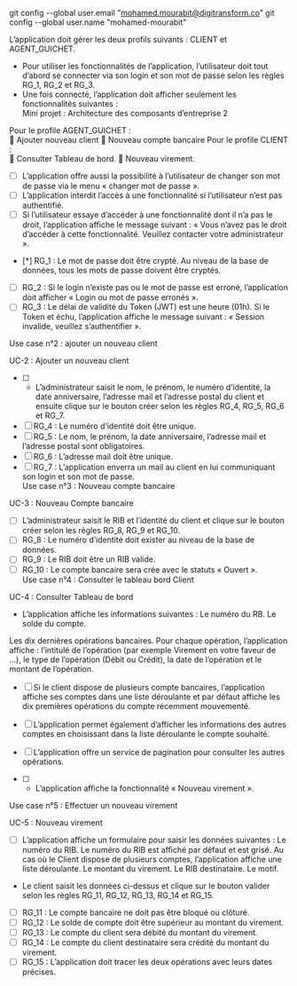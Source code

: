 git config --global user.email "mohamed.mourabit@digitransform.co"
git config --global user.name "mohamed-mourabit"


L’application doit gérer les deux profils suivants : CLIENT et AGENT_GUICHET. 
- Pour utiliser les fonctionnalités de l’application, l’utilisateur doit tout d’abord se connecter 
via son login et son mot de passe selon les règles RG_1, RG_2 et RG_3. 
- Une fois connecté, l’application doit afficher seulement les fonctionnalités suivantes :   
Mini projet : Architecture des composants d’entreprise 2 
 
 Pour le profile AGENT_GUICHET :  
  Ajouter nouveau client 
  Nouveau compte bancaire 
 Pour le profile CLIENT :  
 Consulter Tableau de bord. 
 Nouveau virement. 
- [ ] L’application offre aussi la possibilité à l’utilisateur de changer son mot de passe via le 
menu « changer mot de passe ». 
- [ ] L’application interdit l’accès à une fonctionnalité si l’utilisateur n’est pas authentifié. 
- [ ] Si l’utilisateur essaye d’accéder à une fonctionnalité dont il n’a pas le droit, l’application 
affiche le message suivant : « Vous n’avez pas le droit d’accéder à cette fonctionnalité. Veuillez contacter votre administrateur ». 
- [*] RG_1 :  Le mot de passe doit être crypté. Au niveau de la base de données, tous les mots de passe 
doivent être cryptés. 
- [ ] RG_2 : Si le login n’existe pas ou le mot de passe est erroné, l’application doit afficher « Login ou 
mot de passe erronés ». 
- [ ] RG_3 : Le délai de validité du Token (JWT) est une heure (01h). Si le Token et échu, l’application 
affiche le message suivant : « Session invalide, veuillez s’authentifier ». 
 
Use case n°2 : ajouter un nouveau client 
  
UC-2 : Ajouter un nouveau client 
- [ ] - L’administrateur saisit le nom, le prénom, le numéro d’identité, la date anniversaire, l’adresse mail et l’adresse postal du client et ensuite clique sur le bouton créer selon les 
règles RG_4, RG_5, RG_6 et RG_7. 
- [ ] RG_4 : Le numéro d’identité doit être unique. 
- [ ] RG_5 : Le nom, le prénom, la date anniversaire, l’adresse mail et l’adresse postal sont obligatoires. 
- [ ] RG_6 : L’adresse mail doit être unique. 
- [ ] RG_7 : L’application enverra un mail au client en lui communiquant son login et son mot de passe.  
Use case n°3 : Nouveau compte bancaire 
 
UC-3 : Nouveau Compte bancaire 
- [ ] L’administrateur saisit le RIB et l’identité du client et clique sur le bouton créer selon les 
règles RG_8, RG_9 et RG_10. 
- [ ] RG_8 : Le numéro d’identité doit exister au niveau de la base de données. 
- [ ] RG_9 : Le RIB doit être un RIB valide. 
- [ ] RG_10 : Le compte bancaire sera crée avec le statuts « Ouvert ».  
Use case n°4 : Consulter le tableau bord Client 
 
UC-4 : Consulter Tableau de bord 
- L’application affiche les informations suivantes : 
 Le numéro du RB. 
 Le solde du compte. 

 
 Les dix dernières opérations bancaires. Pour chaque opération, l’application affiche : 
l’intitulé de l’opération (par exemple Virement en votre faveur de ...), le type de 
l’opération (Débit ou Crédit), la date de l’opération et le montant de l’opération. 
- [ ] Si le client dispose de plusieurs compte bancaires, l’application affiche ses comptes dans 
une liste déroulante et par défaut affiche les dix premières opérations du compte 
récemment mouvementé. 

- [ ] L’application permet également d’afficher les informations 
des autres comptes en choisissant dans la liste déroulante le compte souhaité. 
- [ ] L’application offre un service de pagination pour consulter les autres opérations. 
- [ ] - L’application affiche la fonctionnalité « Nouveau virement ». 
   
Use case n°5 : Effectuer un nouveau virement 
 
UC-5 : Nouveau virement 
- [ ] L’application affiche un formulaire pour saisir les données suivantes : 
 Le numéro du RIB. Le numéro du RIB est affiché par défaut et est grisé. Au cas où le 
Client dispose de plusieurs comptes, l’application affiche une liste déroulante. 
 Le montant du virement. 
 Le RIB destinataire. 
 Le motif. 
- Le client saisit les données ci-dessus et clique sur le bouton valider selon les règles RG_11, 
RG_12, RG_13, RG_14 et RG_15. 
- [ ] RG_11 : Le compte bancaire ne doit pas être bloqué ou clôturé. 
- [ ] RG_12 : Le solde de compte doit être supérieur au montant du virement. 
- [ ] RG_13 : Le compte du client sera débité du montant du virement. 
- [ ] RG_14 : Le compte du client destinataire sera crédité du montant du virement. 
- [ ] RG_15 : L’application doit tracer les deux opérations avec leurs dates précises.